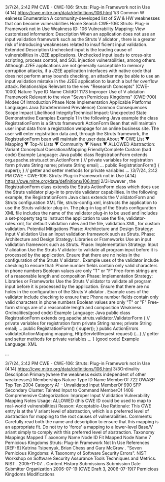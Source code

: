3/7/24, 2:42 PM CWE - CWE-106: Struts: Plug-in Framework not in Use (4.14)
https://cwe.mitre.org/data/deﬁnitions/106.html 1/3
Common W eakness Enumeration
A community-developed list of SW & HW weaknesses that can become
vulnerabilities
Home Search
CWE-106: Struts: Plug-in Framework not in Use
Weakness ID: 106
Vulnerability Mapping: 
View customized information:
 Description
When an application does not use an input validation framework such as the Struts V alidator , there is a greater risk of introducing
weaknesses related to insuf ficient input validation.
 Extended Description
Unchecked input is the leading cause of vulnerabilities in J2EE applications. Unchecked input leads to cross-site scripting, process
control, and SQL injection vulnerabilities, among others.
Although J2EE applications are not generally susceptible to memory corruption attacks, if a J2EE application interfaces with native
code that does not perform array bounds checking, an attacker may be able to use an input validation mistake in the J2EE application
to launch a buf fer overflow attack.
 Relationships
 Relevant to the view "Research Concepts" (CWE-1000)
Nature Type ID Name
ChildOf 1173 Improper Use of V alidation Framework
 Relevant to the view "Seven Pernicious Kingdoms" (CWE-700)
 Modes Of Introduction
Phase Note
Implementation
 Applicable Platforms
Languages
Java (Undetermined Prevalence)
 Common Consequences
Scope Impact Likelihood
IntegrityTechnical Impact: Unexpected State
 Demonstrative Examples
Example 1
In the following Java example the class RegistrationForm is a Struts framework ActionForm Bean that will maintain user input data
from a registration webpage for an online business site. The user will enter registration data and, through the Struts framework, the
RegistrationForm bean will maintain the user data.About ▼ CWE List ▼ Mapping ▼ Top-N Lists ▼ Community ▼ News ▼
ALLOWED
Abstraction: Variant
Conceptual OperationalMapping
FriendlyComplete Custom
(bad code) Example Language: Java 
public class RegistrationForm extends org.apache.struts.action.ActionForm {
// private variables for registration form
private String name;
private String email;
...
public RegistrationForm() {
super();
}
// getter and setter methods for private variables
...
}3/7/24, 2:42 PM CWE - CWE-106: Struts: Plug-in Framework not in Use (4.14)
https://cwe.mitre.org/data/deﬁnitions/106.html 2/3However , the RegistrationForm class extends the Struts ActionForm class which does use the Struts validator plug-in to provide
validator capabilities. In the following example, the RegistrationForm Java class extends the V alidatorForm and Struts configuration
XML file, struts-config.xml, instructs the application to use the Struts validator plug-in.
The plug-in tag of the Struts configuration XML file includes the name of the validator plug-in to be used and includes a set-property
tag to instruct the application to use the file, validator-rules.xml, for default validation rules and the file, validation.XML, for custom
validation.
 Potential Mitigations
Phase: Architecture and Design
Strategy: Input V alidation
Use an input validation framework such as Struts.
Phase: Architecture and Design
Strategy: Libraries or Frameworks
Use an input validation framework such as Struts.
Phase: Implementation
Strategy: Input V alidation
Use the Struts V alidator to validate all program input before it is processed by the application. Ensure that there are no holes in
the configuration of the Struts V alidator . Example uses of the validator include checking to ensure that:
Phone number fields contain only valid characters in phone numbers
Boolean values are only "T" or "F"
Free-form strings are of a reasonable length and composition
Phase: Implementation
Strategy: Libraries or Frameworks
Use the Struts V alidator to validate all program input before it is processed by the application. Ensure that there are no holes in
the configuration of the Struts V alidator . Example uses of the validator include checking to ensure that:
Phone number fields contain only valid characters in phone numbers
Boolean values are only "T" or "F"
Free-form strings are of a reasonable length and composition
 Weakness Ordinalities(good code) Example Language: Java 
public class RegistrationForm extends org.apache.struts.validator.ValidatorForm {
// private variables for registration form
private String name;
private String email;
...
public RegistrationForm() {
super();
}
public ActionErrors validate(ActionMapping mapping, HttpServletRequest request) {...}
// getter and setter methods for private variables
...
}
(good code) Example Language: XML 




...




3/7/24, 2:42 PM CWE - CWE-106: Struts: Plug-in Framework not in Use (4.14)
https://cwe.mitre.org/data/deﬁnitions/106.html 3/3Ordinality Description
Primary(where the weakness exists independent of other weaknesses)
 Memberships
Nature Type ID Name
MemberOf 722 OWASP Top Ten 2004 Category A1 - Unvalidated Input
MemberOf 990 SFP Secondary Cluster: Tainted Input to Command
MemberOf 1406 Comprehensive Categorization: Improper Input V alidation
 Vulnerability Mapping Notes
Usage: ALLOWED (this CWE ID could be used to map to real-world vulnerabilities)
Reason: Acceptable-Use
Rationale:
This CWE entry is at the V ariant level of abstraction, which is a preferred level of abstraction for mapping to the root causes of
vulnerabilities.
Comments:
Carefully read both the name and description to ensure that this mapping is an appropriate fit. Do not try to 'force' a mapping to a
lower-level Base/V ariant simply to comply with this preferred level of abstraction.
 Taxonomy Mappings
Mapped T axonomy Name Node ID Fit Mapped Node Name
7 Pernicious Kingdoms Struts: Plug-in Framework Not In Use
 References
[REF-6] Katrina Tsipenyuk, Brian Chess and Gary McGraw . "Seven Pernicious Kingdoms: A Taxonomy of Software Security
Errors". NIST Workshop on Software Security Assurance Tools Techniques and Metrics. NIST . 2005-11-07.
.
 Content History
 Submissions
Submission Date Submitter Organization
2006-07-19
(CWE Draft 3, 2006-07-19)7 Pernicious Kingdoms
 Modifications
